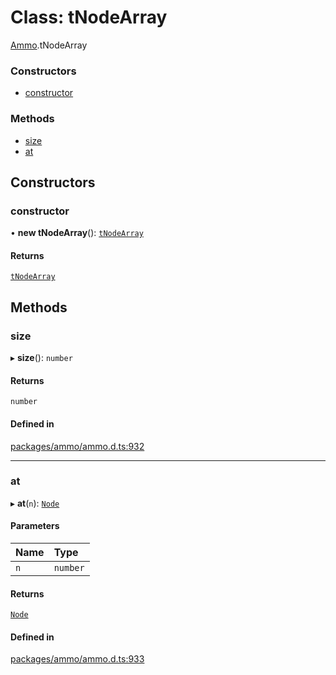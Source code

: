 # Class: tNodeArray

[Ammo](../modules/Ammo.md).tNodeArray

### Constructors

- [constructor](Ammo.tNodeArray.md#constructor)

### Methods

- [size](Ammo.tNodeArray.md#size)
- [at](Ammo.tNodeArray.md#at)

## Constructors

### constructor

• **new tNodeArray**(): [`tNodeArray`](Ammo.tNodeArray.md)

#### Returns

[`tNodeArray`](Ammo.tNodeArray.md)

## Methods

### size

▸ **size**(): `number`

#### Returns

`number`

#### Defined in

[packages/ammo/ammo.d.ts:932](https://github.com/Orillusion/orillusion/blob/main/packages/ammo/ammo.d.ts#L932)

___

### at

▸ **at**(`n`): [`Node`](Ammo.Node.md)

#### Parameters

| Name | Type |
| :------ | :------ |
| `n` | `number` |

#### Returns

[`Node`](Ammo.Node.md)

#### Defined in

[packages/ammo/ammo.d.ts:933](https://github.com/Orillusion/orillusion/blob/main/packages/ammo/ammo.d.ts#L933)
